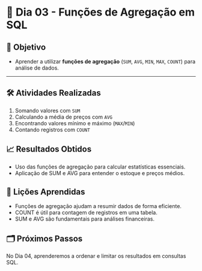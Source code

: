 # 📅 Dia 03 - Funções de Agregação em SQL

## 🎯 Objetivo

- Aprender a utilizar **funções de agregação** (`SUM`, `AVG`, `MIN`, `MAX`, `COUNT`) para análise de dados.

---

## 🛠️ Atividades Realizadas

1. Somando valores com `SUM`
2. Calculando a média de preços com `AVG`
3. Encontrando valores mínimo e máximo (`MAX`/`MIN`)
4. Contando registros com `COUNT`

## 📈 Resultados Obtidos
- Uso das funções de agregação para calcular estatísticas essenciais.
- Aplicação de SUM e AVG para entender o estoque e preços médios.

## 🤔 Lições Aprendidas
- Funções de agregação ajudam a resumir dados de forma eficiente.
- COUNT é útil para contagem de registros em uma tabela.
- SUM e AVG são fundamentais para análises financeiras.

## 🗂️ Próximos Passos
No Dia 04, aprenderemos a ordenar e limitar os resultados em consultas SQL.
